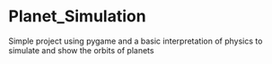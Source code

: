 # Planet_Simulation
Simple project using pygame and a basic interpretation of physics to simulate and show the orbits of planets
